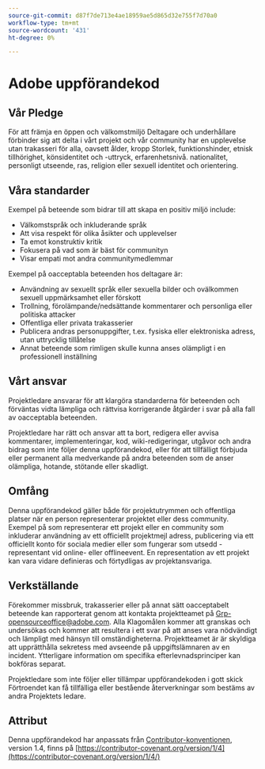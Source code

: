 ```yaml
---
source-git-commit: d87f7de713e4ae18959ae5d865d32e755f7d70a0
workflow-type: tm+mt
source-wordcount: '431'
ht-degree: 0%

---
```

# Adobe uppförandekod

## Vår Pledge

För att främja en öppen och välkomstmiljö
Deltagare och underhållare förbinder sig att delta i vårt projekt och
vår community har en upplevelse utan trakasseri för alla, oavsett ålder, kropp
Storlek, funktionshinder, etnisk tillhörighet, könsidentitet och -uttryck, erfarenhetsnivå.
nationalitet, personligt utseende, ras, religion eller sexuell identitet och
orientering.

## Våra standarder

Exempel på beteende som bidrar till att skapa en positiv miljö
include:

* Välkomstspråk och inkluderande språk
* Att visa respekt för olika åsikter och upplevelser
* Ta emot konstruktiv kritik
* Fokusera på vad som är bäst för communityn
* Visar empati mot andra communitymedlemmar

Exempel på oacceptabla beteenden hos deltagare är:

* Användning av sexuellt språk eller sexuella bilder och ovälkommen sexuell uppmärksamhet eller
förskott
* Trollning, förolämpande/nedsättande kommentarer och personliga eller politiska attacker
* Offentliga eller privata trakasserier
* Publicera andras personuppgifter, t.ex. fysiska eller elektroniska
adress, utan uttrycklig tillåtelse
* Annat beteende som rimligen skulle kunna anses olämpligt i en
professionell inställning

## Vårt ansvar

Projektledare ansvarar för att klargöra standarderna för
beteenden och förväntas vidta lämpliga och rättvisa korrigerande åtgärder i
svar på alla fall av oacceptabla beteenden.

Projektledare har rätt och ansvar att ta bort, redigera eller
avvisa kommentarer, implementeringar, kod, wiki-redigeringar, utgåvor och andra bidrag
som inte följer denna uppförandekod, eller för att tillfälligt förbjuda eller
permanent alla medverkande på andra beteenden som de anser olämpliga,
hotande, stötande eller skadligt.

## Omfång

Denna uppförandekod gäller både för projektutrymmen och offentliga platser
när en person representerar projektet eller dess community. Exempel på
som representerar ett projekt eller en community som inkluderar användning av ett officiellt projektmejl
adress, publicering via ett officiellt konto för sociala medier eller som fungerar som utsedd
-representant vid online- eller offlineevent. En representation av ett projekt kan vara
vidare definieras och förtydligas av projektansvariga.

## Verkställande

Förekommer missbruk, trakasserier eller på annat sätt oacceptabelt beteende kan
rapporterat genom att kontakta projektteamet på Grp-opensourceoffice@adobe.com. Alla
Klagomålen kommer att granskas och undersökas och kommer att resultera i ett svar på att
anses vara nödvändigt och lämpligt med hänsyn till omständigheterna. Projektteamet är
är skyldiga att upprätthålla sekretess med avseende på uppgiftslämnaren av en incident.
Ytterligare information om specifika efterlevnadsprinciper kan bokföras separat.

Projektledare som inte följer eller tillämpar uppförandekoden i gott skick
Förtroendet kan få tillfälliga eller bestående återverkningar som bestäms av andra
Projektets ledare.

## Attribut

Denna uppförandekod har anpassats från [Contributor-konventionen](https://contributor-covenant.org), version 1.4,
finns på [https://contributor-covenant.org/version/1/4](https://contributor-covenant.org/version/1/4/)
